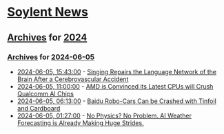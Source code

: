 # [Soylent News](../../../README.md)

## [Archives](../../index.md) for [2024](../index.md)

### [Archives](../../index.md) for [2024-06-05](index.md)

* [2024-06-05, 15:43:00](https://soylentnews.org/article.pl?sid=24/06/04/1713243&from=rss) - [Singing Repairs the Language Network of the Brain After a Cerebrovascular Accident](https://soylentnews.org/article.pl?sid=24/06/04/1713243&from=rss)
* [2024-06-05, 11:00:00](https://soylentnews.org/article.pl?sid=24/06/04/0327227&from=rss) - [AMD is Convinced its Latest CPUs will Crush Qualcomm AI Chips](https://soylentnews.org/article.pl?sid=24/06/04/0327227&from=rss)
* [2024-06-05, 06:13:00](https://soylentnews.org/article.pl?sid=24/06/03/2018241&from=rss) - [Baidu Robo-Cars Can be Crashed with Tinfoil and Cardboard ](https://soylentnews.org/article.pl?sid=24/06/03/2018241&from=rss)
* [2024-06-05, 01:27:00](https://soylentnews.org/article.pl?sid=24/06/03/2011225&from=rss) - [No Physics? No Problem. AI Weather Forecasting is Already Making Huge Strides.](https://soylentnews.org/article.pl?sid=24/06/03/2011225&from=rss)
